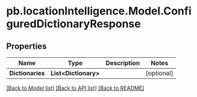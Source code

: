 # pb.locationIntelligence.Model.ConfiguredDictionaryResponse
## Properties

Name | Type | Description | Notes
------------ | ------------- | ------------- | -------------
**Dictionaries** | **List&lt;Dictionary&gt;** |  | [optional] 

[[Back to Model list]](../README.md#documentation-for-models) [[Back to API list]](../README.md#documentation-for-api-endpoints) [[Back to README]](../README.md)

